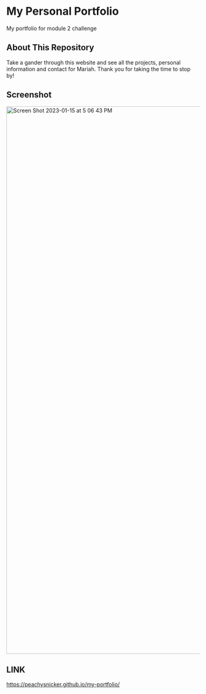 # My Personal Portfolio
My portfolio for module 2 challenge

## About This Repository
Take a gander through this website and see all the projects, personal information and contact for Mariah.
Thank you for taking the time to stop by!

## Screenshot
<img width="1426" alt="Screen Shot 2023-01-15 at 5 06 43 PM" src="https://user-images.githubusercontent.com/110792371/212578643-60944e00-3e2b-46fe-a636-ff3d14530e6a.png">

## LINK
https://peachysnicker.github.io/my-portfolio/

